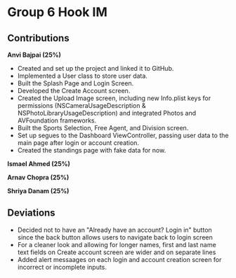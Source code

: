 # Group 6 Hook IM

## Contributions
**Anvi Bajpai (25%)**
- Created and set up the project and linked it to GitHub.
- Implemented a User class to store user data.
- Built the Splash Page and Login Screen.
- Developed the Create Account screen.
- Created the Upload Image screen, including new Info.plist keys for permissions (NSCameraUsageDescription & NSPhotoLibraryUsageDescription) and integrated Photos and AVFoundation frameworks.
- Built the Sports Selection, Free Agent, and Division screen.
- Set up segues to the Dashboard ViewController, passing user data to the main page after login or account creation.
- Created the standings page with fake data for now.

**Ismael Ahmed (25%)**

**Arnav Chopra (25%)**

**Shriya Danam (25%)**

## Deviations
- Decided not to have an "Already have an account? Login in" button since the back button allows users to navigate back to login screen
- For a cleaner look and allowing for longer names, first and last name text fields on Create account screen are wider and on separate lines
- Added alert messaages on each login and account creation screen for incorrect or incomplete inputs.
